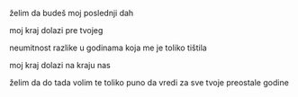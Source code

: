 želim da budeš moj
poslednji
dah

moj kraj
dolazi pre
tvojeg

neumitnost
razlike u godinama
koja me je toliko
tištila

moj kraj dolazi
na kraju
nas

želim da
do tada
volim te
toliko
puno
da vredi
za sve
tvoje
preostale
godine
